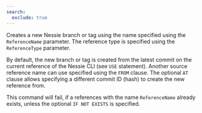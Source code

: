 ```yaml
---
search:
  exclude: true
---
```

<!--start-->

Creates a new Nessie branch or tag using the name specified using the `ReferenceName` parameter.
The reference type is specified using the `ReferenceType` parameter.

By default, the new branch or tag is created from the latest commit on the current reference of
the Nessie CLI (see `USE` statement). Another source reference name can use specified using the
`FROM` clause. The optional `AT` clause allows specifying a different commit ID (hash) to create
the new reference from.

This command will fail, if a references with the name `ReferenceName` already exists, unless the
optional `IF NOT EXISTS` is specified.
